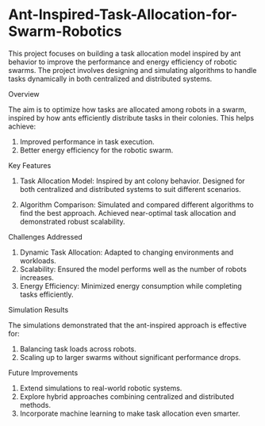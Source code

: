 # Ant-Inspired-Task-Allocation-for-Swarm-Robotics

This project focuses on building a task allocation model inspired by ant behavior to improve the performance and energy efficiency of robotic swarms. The project involves designing and simulating algorithms to handle tasks dynamically in both centralized and distributed systems.

Overview

The aim is to optimize how tasks are allocated among robots in a swarm, inspired by how ants efficiently distribute tasks in their colonies. This helps achieve:

1. Improved performance in task execution.
2. Better energy efficiency for the robotic swarm.

Key Features
1. Task Allocation Model:
   Inspired by ant colony behavior.
   Designed for both centralized and distributed systems to suit different scenarios.

2. Algorithm Comparison:
   Simulated and compared different algorithms to find the best approach.
   Achieved near-optimal task allocation and demonstrated robust scalability.
   
Challenges Addressed 
 1. Dynamic Task Allocation: Adapted to changing environments and workloads.
 2. Scalability: Ensured the model performs well as the number of robots increases.
 3. Energy Efficiency: Minimized energy consumption while completing tasks efficiently.

Simulation Results

The simulations demonstrated that the ant-inspired approach is effective for:
1. Balancing task loads across robots.
2. Scaling up to larger swarms without significant performance drops.

Future Improvements
1. Extend simulations to real-world robotic systems.
2. Explore hybrid approaches combining centralized and distributed methods.
3. Incorporate machine learning to make task allocation even smarter.
